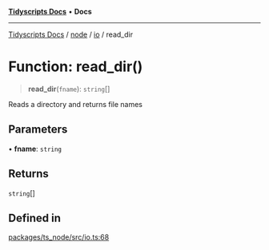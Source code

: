 [**Tidyscripts Docs**](../../../../../README.md) • **Docs**

***

[Tidyscripts Docs](../../../../../globals.md) / [node](../../../README.md) / [io](../README.md) / read\_dir

# Function: read\_dir()

> **read\_dir**(`fname`): `string`[]

Reads a directory and returns file names

## Parameters

• **fname**: `string`

## Returns

`string`[]

## Defined in

[packages/ts\_node/src/io.ts:68](https://github.com/sheunaluko/tidyscripts/blob/master/packages/ts_node/src/io.ts#L68)
